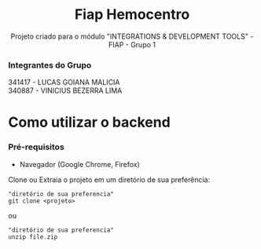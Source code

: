 
<h1 align="center"> Fiap Hemocentro </h1>
<p align="center"> Projeto criado para o módulo "INTEGRATIONS & DEVELOPMENT TOOLS" - FIAP - Grupo 1 <br></p>


###  Integrantes do Grupo<Br>
341417 - LUCAS GOIANA MALICIA<br>
340887 - VINICIUS BEZERRA LIMA<br>

# Como utilizar o backend

### Pré-requisitos

- Navegador (Google Chrome, Firefox)

 <p> Clone ou Extraia o projeto em um diretório de sua preferência:</p>

    "diretório de sua preferencia"
    git clone <projeto>

ou

    "diretório de sua preferencia"
    unzip file.zip

